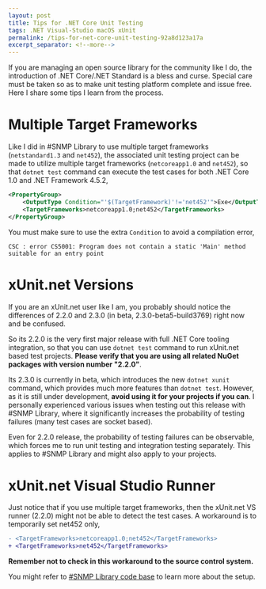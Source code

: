 ```yaml
---
layout: post
title: Tips for .NET Core Unit Testing
tags: .NET Visual-Studio macOS xUnit
permalink: /tips-for-net-core-unit-testing-92a8d123a17a
excerpt_separator: <!--more-->
---
```

If you are managing an open source library for the community like I do, the introduction of .NET Core/.NET Standard is a bless and curse. Special care must be taken so as to make unit testing platform complete and issue free. Here I share some tips I learn from the process.
<!--more-->

# Multiple Target Frameworks

Like I did in #SNMP Library to use multiple target frameworks (`netstandard1.3` and `net452`), the associated unit testing project can be made to utilize multiple target frameworks (`netcoreapp1.0` and `net452`), so that `dotnet test` command can execute the test cases for both .NET Core 1.0 and .NET Framework 4.5.2,
```xml
<PropertyGroup>
    <OutputType Condition="'$(TargetFramework)'!='net452'">Exe</OutputType>
    <TargetFrameworks>netcoreapp1.0;net452</TargetFrameworks>
</PropertyGroup>
```
You must make sure to use the extra `Condition` to avoid a compilation error,
```text
CSC : error CS5001: Program does not contain a static 'Main' method suitable for an entry point
```

# xUnit.net Versions

If you are an xUnit.net user like I am, you probably should notice the differences of 2.2.0 and 2.3.0 (in beta, 2.3.0-beta5-build3769) right now and be confused.

So its 2.2.0 is the very first major release with full .NET Core tooling integration, so that you can use `dotnet test` command to run xUnit.net based test projects. **Please verify that you are using all related NuGet packages with version number "2.2.0"**.

Its 2.3.0 is currently in beta, which introduces the new `dotnet xunit` command, which provides much more features than `dotnet test`. However, as it is still under development, **avoid using it for your projects if you can**. I personally experienced various issues when testing out this release with #SNMP Library, where it significantly increases the probability of testing failures (many test cases are socket based).

Even for 2.2.0 release, the probability of testing failures can be observable, which forces me to run unit testing and integration testing separately. This applies to #SNMP Library and might also apply to your projects.

# xUnit.net Visual Studio Runner

Just notice that if you use multiple target frameworks, then the xUnit.net VS runner (2.2.0) might not be able to detect the test cases. A workaround is to temporarily set net452 only,

```diff
- <TargetFrameworks>netcoreapp1.0;net452</TargetFrameworks>
+ <TargetFrameworks>net452</TargetFrameworks>
```
**Remember not to check in this workaround to the source control system.**

You might refer to [#SNMP Library code base](https://github.com/lextudio/sharpsnmplib) to learn more about the setup.
